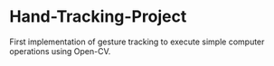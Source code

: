 # Hand-Tracking-Project
First implementation of gesture tracking to execute simple computer operations using Open-CV.
